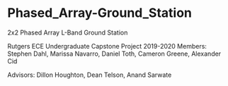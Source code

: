 # Phased_Array-Ground_Station
2x2 Phased Array L-Band Ground Station

Rutgers ECE Undergraduate Capstone Project 2019-2020
Members: Stephen Dahl, Marissa Navarro, Daniel Toth, Cameron Greene, Alexander Cid

Advisors: Dillon Houghton, Dean Telson, Anand Sarwate
